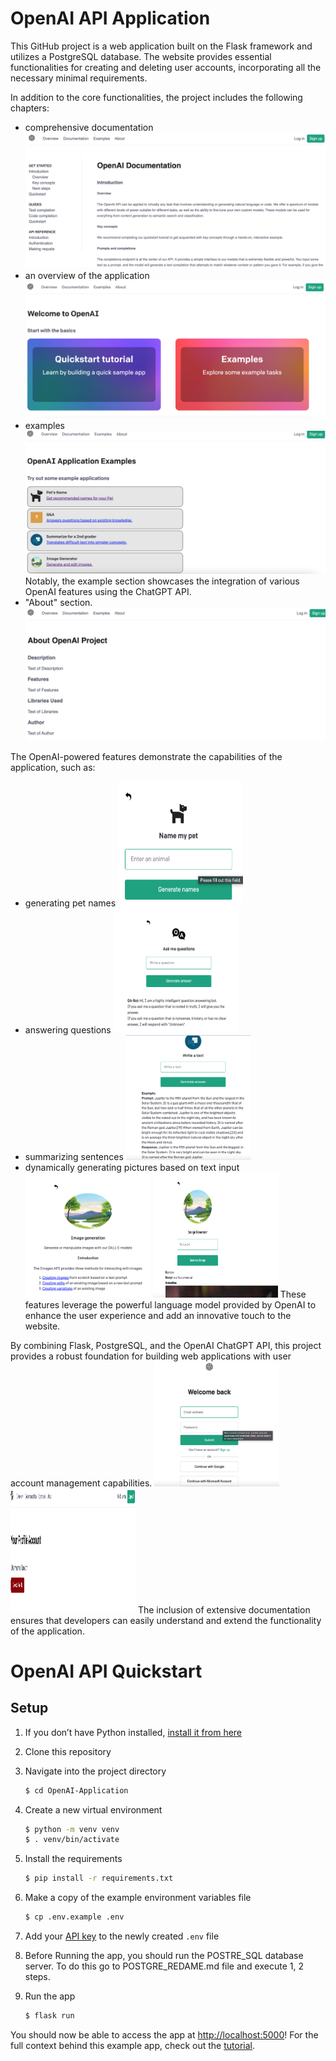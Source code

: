 # OpenAI API Application 
This GitHub project is a web application built on the Flask framework and utilizes a PostgreSQL database. The website provides essential functionalities for creating and deleting user accounts, incorporating all the necessary minimal requirements.

In addition to the core functionalities, the project includes the following chapters:
- comprehensive documentation
   <img src="/static/readme_screenshots/Documentation%20page%20Screenshot.png">
- an overview of the application
  <img src="/static/readme_screenshots/Main%20Page%20Screenshot.png">
- examples
  <img src="/static/readme_screenshots/Examples%20page%20Screenshot.png"> 
Notably, the example section showcases the integration of various OpenAI features using the ChatGPT API.
- "About" section.
  <img src="/static/readme_screenshots/About%20page%20Screenshot.png">

The OpenAI-powered features demonstrate the capabilities of the application, such as:
- generating pet names
    <img src="/static/readme_screenshots/Examples-%20Pet%20name%20page%20Screenshot.png" height="200" width="200">
- answering questions
    <img src="/static/readme_screenshots/Examples%20-%20q%20and%20a%20page%20Screenshot.png" height="200" width="200">
- summarizing sentences
    <img src="/static/readme_screenshots/Examples%20-%20Summarize%20name%20page%20Screenshot.png" height="200" width="200">
- dynamically generating pictures based on text input
    <img src="/static/readme_screenshots/Examples%20-%20image%20generate%20page%20Screenshot.png" height="200" width="200">
    <img src="/static/readme_screenshots/Examples%20-%20image%20generate%20create%20image%20page%20Screenshot.png" height="200" width="200">
  These features leverage the powerful language model provided by OpenAI to enhance the user experience and add an innovative touch to the website.

By combining Flask, PostgreSQL, and the OpenAI ChatGPT API, this project provides a robust foundation for building web applications with user account management capabilities. 
  <img src="/static/readme_screenshots/Login%20Page%20Screenshot.png" height="200" width="200">
  <img src="/static/readme_screenshots/Profile%20Page%20Screenshot.png" height="200" width="200">
The inclusion of extensive documentation ensures that developers can easily understand and extend the functionality of the application.



# OpenAI API Quickstart 

## Setup

1. If you don’t have Python installed, [install it from here](https://www.python.org/downloads/)

2. Clone this repository

3. Navigate into the project directory

   ```bash
   $ cd OpenAI-Application
   ```

4. Create a new virtual environment

   ```bash
   $ python -m venv venv
   $ . venv/bin/activate
   ```

5. Install the requirements

   ```bash
   $ pip install -r requirements.txt
   ```

6. Make a copy of the example environment variables file

   ```bash
   $ cp .env.example .env
   ```

7. Add your [API key](https://beta.openai.com/account/api-keys) to the newly created `.env` file

8. Before Running the app, you should run the POSTRE_SQL database server.
 To do this go to POSTGRE_REDAME.md file and execute 1, 2 steps.

9. Run the app

   ```bash
   $ flask run
   ```

You should now be able to access the app at [http://localhost:5000](http://localhost:5000)! For the full context behind this example app, check out the [tutorial](https://beta.openai.com/docs/quickstart).
